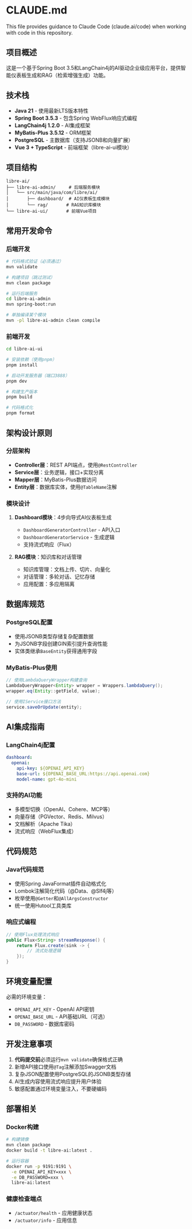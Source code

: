 # CLAUDE.md

This file provides guidance to Claude Code (claude.ai/code) when working with code in this repository.

## 项目概述

这是一个基于Spring Boot 3.5和LangChain4j的AI驱动企业级应用平台，提供智能仪表板生成和RAG（检索增强生成）功能。

## 技术栈

- **Java 21** - 使用最新LTS版本特性
- **Spring Boot 3.5.3** - 包含Spring WebFlux响应式编程
- **LangChain4j 1.2.0** - AI集成框架
- **MyBatis-Plus 3.5.12** - ORM框架
- **PostgreSQL** - 主数据库（支持JSONB和向量扩展）
- **Vue 3 + TypeScript** - 前端框架（libre-ai-ui模块）

## 项目结构

```
libre-ai/
├── libre-ai-admin/     # 后端服务模块
│   └── src/main/java/com/libre/ai/
│       ├── dashboard/  # AI仪表板生成模块
│       └── rag/       # RAG知识库模块
└── libre-ai-ui/       # 前端Vue项目
```

## 常用开发命令

### 后端开发
```bash
# 代码格式验证（必须通过）
mvn validate

# 构建项目（跳过测试）
mvn clean package

# 运行后端服务
cd libre-ai-admin
mvn spring-boot:run

# 单独编译某个模块
mvn -pl libre-ai-admin clean compile
```

### 前端开发
```bash
cd libre-ai-ui

# 安装依赖（使用pnpm）
pnpm install

# 启动开发服务器（端口3888）
pnpm dev

# 构建生产版本
pnpm build

# 代码格式化
pnpm format
```

## 架构设计原则

### 分层架构
- **Controller层**：REST API端点，使用`@RestController`
- **Service层**：业务逻辑，接口+实现分离
- **Mapper层**：MyBatis-Plus数据访问
- **Entity层**：数据库实体，使用`@TableName`注解

### 模块设计
1. **Dashboard模块**：4步向导式AI仪表板生成
   - `DashboardGeneratorController` - API入口
   - `DashboardGeneratorService` - 生成逻辑
   - 支持流式响应（Flux<String>）

2. **RAG模块**：知识库和对话管理
   - 知识库管理：文档上传、切片、向量化
   - 对话管理：多轮对话、记忆存储
   - 应用配置：多应用隔离

## 数据库规范

### PostgreSQL配置
- 使用JSONB类型存储复杂配置数据
- 为JSONB字段创建GIN索引提升查询性能
- 实体类继承`BaseEntity`获得通用字段

### MyBatis-Plus使用
```java
// 使用LambdaQueryWrapper构建查询
LambdaQueryWrapper<Entity> wrapper = Wrappers.lambdaQuery();
wrapper.eq(Entity::getField, value);

// 使用IService接口方法
service.saveOrUpdate(entity);
```

## AI集成指南

### LangChain4j配置
```yaml
dashboard:
  openai:
    api-key: ${OPENAI_API_KEY}
    base-url: ${OPENAI_BASE_URL:https://api.openai.com}
    model-name: gpt-4o-mini
```

### 支持的AI功能
- 多模型切换（OpenAI、Cohere、MCP等）
- 向量存储（PGVector、Redis、Milvus）
- 文档解析（Apache Tika）
- 流式响应（WebFlux集成）

## 代码规范

### Java代码规范
- 使用Spring JavaFormat插件自动格式化
- Lombok注解简化代码（@Data、@Slf4j等）
- 枚举使用`@Getter`和`@AllArgsConstructor`
- 统一使用Hutool工具类库

### 响应式编程
```java
// 使用Flux处理流式响应
public Flux<String> streamResponse() {
    return Flux.create(sink -> {
        // 流式处理逻辑
    });
}
```

## 环境变量配置

必需的环境变量：
- `OPENAI_API_KEY` - OpenAI API密钥
- `OPENAI_BASE_URL` - API基础URL（可选）
- `DB_PASSWORD` - 数据库密码

## 开发注意事项

1. **代码提交前**必须运行`mvn validate`确保格式正确
2. 新增API接口使用`@Tag`注解添加Swagger文档
3. 复杂JSON配置使用PostgreSQL的JSONB类型存储
4. AI生成内容使用流式响应提升用户体验
5. 敏感配置通过环境变量注入，不要硬编码

## 部署相关

### Docker构建
```bash
# 构建镜像
mvn clean package
docker build -t libre-ai:latest .

# 运行容器
docker run -p 9191:9191 \
  -e OPENAI_API_KEY=xxx \
  -e DB_PASSWORD=xxx \
  libre-ai:latest
```

### 健康检查端点
- `/actuator/health` - 应用健康状态
- `/actuator/info` - 应用信息